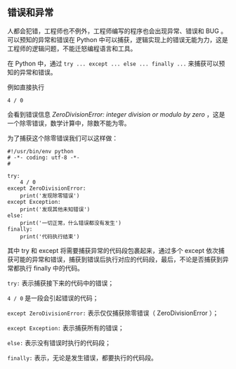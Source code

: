 ## 错误和异常 ##
人都会犯错，工程师也不例外，工程师编写的程序也会出现异常、错误和 BUG 。
可以预知的异常和错误在 Python 中可以捕获，逻辑实现上的错误无能为力，这是工程师的逻辑问题，不能迁怒编程语言和工具。

在 Python 中，通过 ```try ... except ... else ... finally ...``` 来捕获可以预知的异常和错误。

例如直接执行

```
4 / 0
```

会看到错误信息 _ZeroDivisionError: integer division or modulo by zero_ ，这是一个除零错误，数学计算中，除数不能为零。

为了捕获这个除零错误我们可以这样做：

```
#!/usr/bin/env python
# -*- coding: utf-8 -*-
#

try:
    4 / 0
except ZeroDivisionError:
    print('发现除零错误')
except Exception:
    print('发现其他未知错误')
else:
    print('一切正常，什么错误都没有发生')
finally:
    print('代码执行结束')
```

其中 try 和 except 将需要捕获异常的代码段包裹起来，通过多个 except 依次捕获可能的异常和错误，捕获到错误后执行对应的代码段，最后，不论是否捕获到异常都执行 finally 中的代码。

```try:``` 表示捕获接下来的代码中的错误；

```4 / 0``` 是一段会引起错误的代码；

```except ZeroDivisionError:``` 表示仅仅捕获除零错误（ ZeroDivisionError ）；

```except Exception:``` 表示捕获所有的错误；

```else:``` 表示没有错误时执行的代码段；

```finally:``` 表示，无论是发生错误，都要执行的代码段。
